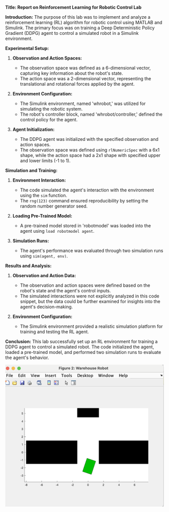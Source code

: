 
**Title: Report on Reinforcement Learning for Robotic Control Lab**

**Introduction:**
The purpose of this lab was to implement and analyze a reinforcement learning (RL) algorithm for robotic control using MATLAB and Simulink. The primary focus was on training a Deep Deterministic Policy Gradient (DDPG) agent to control a simulated robot in a Simulink environment.

**Experimental Setup:**
1. **Observation and Action Spaces:**
   - The observation space was defined as a 6-dimensional vector, capturing key information about the robot's state.
   - The action space was a 2-dimensional vector, representing the translational and rotational forces applied by the agent.

2. **Environment Configuration:**
   - The Simulink environment, named 'whrobot,' was utilized for simulating the robotic system.
   - The robot's controller block, named 'whrobot/controller,' defined the control policy for the agent.

3. **Agent Initialization:**
   - The DDPG agent was initialized with the specified observation and action spaces.
   - The observation space was defined using `rlNumericSpec` with a 6x1 shape, while the action space had a 2x1 shape with specified upper and lower limits (-1 to 1).

**Simulation and Training:**
1. **Environment Interaction:**
   - The code simulated the agent's interaction with the environment using the `sim` function.
   - The `rng(123)` command ensured reproducibility by setting the random number generator seed.

2. **Loading Pre-Trained Model:**
   - A pre-trained model stored in 'robotmodel' was loaded into the agent using `load robotmodel agent`.

3. **Simulation Runs:**
   - The agent's performance was evaluated through two simulation runs using `sim(agent, env)`.

**Results and Analysis:**
1. **Observation and Action Data:**
   - The observation and action spaces were defined based on the robot's state and the agent's control inputs.
   - The simulated interactions were not explicitly analyzed in this code snippet, but the data could be further examined for insights into the agent's decision-making.

2. **Environment Configuration:**
   - The Simulink environment provided a realistic simulation platform for training and testing the RL agent.

**Conclusion:**
This lab successfully set up an RL environment for training a DDPG agent to control a simulated robot. The code initialized the agent, loaded a pre-trained model, and performed two simulation runs to evaluate the agent's behavior.

![Image 1](1.png)